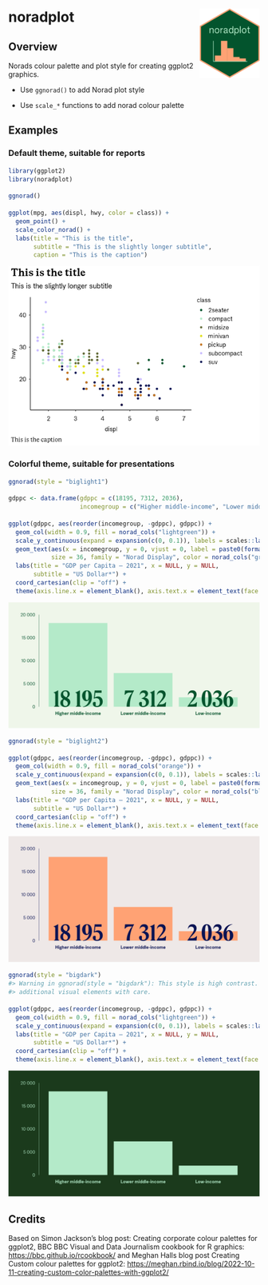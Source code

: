 
<!-- README.md is generated from README.Rmd. Please edit that file -->

# noradplot <img src="man/figures/sticker.png" align="right" width="120"/>

## Overview

Norads colour palette and plot style for creating ggplot2 graphics.

- Use `ggnorad()` to add Norad plot style

- Use `scale_*` functions to add norad colour palette

## Examples

### Default theme, suitable for reports

``` r
library(ggplot2)
library(noradplot)

ggnorad()

ggplot(mpg, aes(displ, hwy, color = class)) + 
  geom_point() +
  scale_color_norad() +
  labs(title = "This is the title",
       subtitle = "This is the slightly longer subtitle",
       caption = "This is the caption")
```

![](man/figures/README-example1-1.png)<!-- -->

### Colorful theme, suitable for presentations

``` r
ggnorad(style = "biglight1")

gdppc <- data.frame(gdppc = c(18195, 7312, 2036),
                    incomegroup = c("Higher middle-income", "Lower middle-income", "Low-income"))

ggplot(gdppc, aes(reorder(incomegroup, -gdppc), gdppc)) + 
  geom_col(width = 0.9, fill = norad_cols("lightgreen")) +
  scale_y_continuous(expand = expansion(c(0, 0.1)), labels = scales::label_comma(big.mark = " ")) +
  geom_text(aes(x = incomegroup, y = 0, vjust = 0, label = paste0(format(round(gdppc, 1), big.mark = " "))),
            size = 36, family = "Norad Display", color = norad_cols("green")) +
  labs(title = "GDP per Capita – 2021", x = NULL, y = NULL,
       subtitle = "US Dollar*") +
  coord_cartesian(clip = "off") +
  theme(axis.line.x = element_blank(), axis.text.x = element_text(face = "bold"))
```

![](man/figures/README-example2-1.png)<!-- -->

``` r
ggnorad(style = "biglight2")

ggplot(gdppc, aes(reorder(incomegroup, -gdppc), gdppc)) + 
  geom_col(width = 0.9, fill = norad_cols("orange")) +
  scale_y_continuous(expand = expansion(c(0, 0.1)), labels = scales::label_comma(big.mark = " ")) +
  geom_text(aes(x = incomegroup, y = 0, vjust = 0, label = paste0(format(round(gdppc, 1), big.mark = " "))),
            size = 36, family = "Norad Display", color = norad_cols("blue")) +
  labs(title = "GDP per Capita – 2021", x = NULL, y = NULL,
       subtitle = "US Dollar*") +
  coord_cartesian(clip = "off") +
  theme(axis.line.x = element_blank(), axis.text.x = element_text(face = "bold"))
```

![](man/figures/README-example3-1.png)<!-- -->

``` r
ggnorad(style = "bigdark")
#> Warning in ggnorad(style = "bigdark"): This style is high contrast. Use
#> additional visual elements with care.

ggplot(gdppc, aes(reorder(incomegroup, -gdppc), gdppc)) + 
  geom_col(width = 0.9, fill = norad_cols("lightgreen")) +
  scale_y_continuous(expand = expansion(c(0, 0.1)), labels = scales::label_comma(big.mark = " ")) +
  labs(title = "GDP per Capita – 2021", x = NULL, y = NULL,
       subtitle = "US Dollar*") +
  coord_cartesian(clip = "off") +
  theme(axis.line.x = element_blank(), axis.text.x = element_text(face = "bold"))
```

![](man/figures/README-example4-1.png)<!-- -->

## Credits

Based on Simon Jackson’s blog post: Creating corporate colour palettes
for ggplot2, BBC BBC Visual and Data Journalism cookbook for R graphics:
<https://bbc.github.io/rcookbook/> and Meghan Halls blog post Creating
Custom colour palettes for ggplot2:
<https://meghan.rbind.io/blog/2022-10-11-creating-custom-color-palettes-with-ggplot2/>
